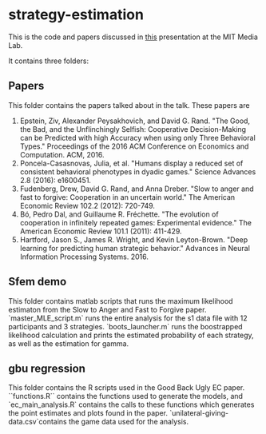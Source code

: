 # strategy-estimation
This is the code and papers discussed in <a href="https://docs.google.com/presentation/d/1GLaxG6KUtdUi_56IFJfmO3W3cUM07x2dODMa8mg4Nvo/edit?usp=sharing">this</a> presentation at the MIT Media Lab. 

It contains three folders:

<h2>Papers</h2>
This folder contains the papers talked about in the talk. These papers are 
<ol>
<li>Epstein, Ziv, Alexander Peysakhovich, and David G. Rand. "The Good, the Bad, and the Unflinchingly Selfish: Cooperative Decision-Making can be Predicted with high Accuracy when using only Three Behavioral Types." Proceedings of the 2016 ACM Conference on Economics and Computation. ACM, 2016.
</li>
<li>Poncela-Casasnovas, Julia, et al. "Humans display a reduced set of consistent behavioral phenotypes in dyadic games." Science Advances 2.8 (2016): e1600451.
</li>
<li>Fudenberg, Drew, David G. Rand, and Anna Dreber. "Slow to anger and fast to forgive: Cooperation in an uncertain world." The American Economic Review 102.2 (2012): 720-749.</li>
<li>Bó, Pedro Dal, and Guillaume R. Fréchette. "The evolution of cooperation in infinitely repeated games: Experimental evidence." The American Economic Review 101.1 (2011): 411-429.</li>
<li>
Hartford, Jason S., James R. Wright, and Kevin Leyton-Brown. "Deep learning for predicting human strategic behavior." Advances in Neural Information Processing Systems. 2016.
</li>
</ol>

<h2>Sfem demo</h2>
This folder contains matlab scripts that runs the maximum likelihood estimaton from the Slow to Anger and Fast to Forgive paper. 
`master_MLE_script.m` runs the entire analysis for the s1 data file with 12 participants and 3 strategies. `boots_launcher.m` runs the boostrapped
likelihood calculation and prints the estimated probability of each strategy, as well as the estimation for gamma. 

<h2>gbu regression</h2>
This folder contains the R scripts used in the Good Back Ugly EC paper. ``functions.R`` contains the functions used to generate the models, and `ec_main_analysis.R` contains the calls to these functions which generates the point estimates and plots found in the paper. `unilateral-giving-data.csv`contains the game data used for the analysis. 


